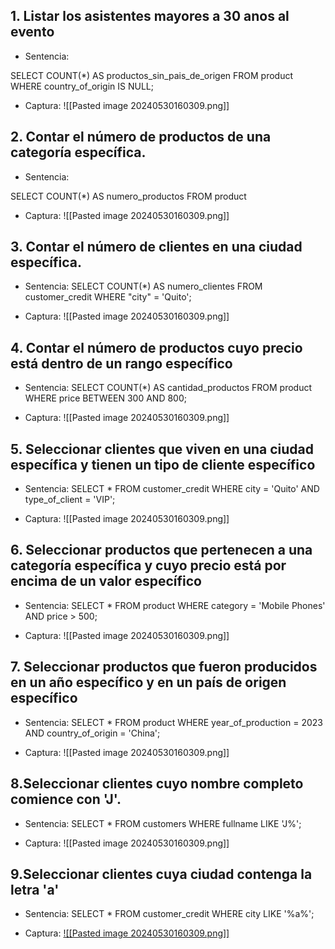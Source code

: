 ## 1. Listar los asistentes mayores a 30 anos al evento

- Sentencia: 

 SELECT COUNT(*) AS productos_sin_pais_de_origen
FROM product
WHERE country_of_origin IS NULL;

- Captura:
![[Pasted image 20240530160309.png]]

## 2. Contar el número de productos de una categoría específica.

- Sentencia: 

SELECT COUNT(*) AS numero_productos
FROM product


- Captura:
![[Pasted image 20240530160309.png]]

## 3. Contar el número de clientes en una ciudad específica.

- Sentencia: 
SELECT COUNT(*) AS numero_clientes
FROM customer_credit
WHERE "city" = 'Quito';

- Captura:
![[Pasted image 20240530160309.png]]

## 4. Contar el número de productos cuyo precio está dentro de un rango específico 
- Sentencia: 
SELECT COUNT(*) AS cantidad_productos
FROM product
WHERE price BETWEEN 300 AND 800;


- Captura:
![[Pasted image 20240530160309.png]]

## 5. Seleccionar clientes que viven en una ciudad específica y tienen un tipo de cliente específico
- Sentencia:
  SELECT *
FROM customer_credit
WHERE city = 'Quito' AND type_of_client = 'VIP';


- Captura:
![[Pasted image 20240530160309.png]]

## 6. Seleccionar productos que pertenecen a una categoría específica y cuyo precio está por encima de un valor específico
- Sentencia:
  SELECT *
FROM product
WHERE category = 'Mobile Phones' AND price > 500;



- Captura:
![[Pasted image 20240530160309.png]]

## 7. Seleccionar productos que fueron producidos en un año específico y en un país de origen específico
- Sentencia:
SELECT *
FROM product
WHERE year_of_production = 2023 AND country_of_origin = 'China';


- Captura:
![[Pasted image 20240530160309.png]]

## 8.Seleccionar clientes cuyo nombre completo comience con 'J'.
- Sentencia:
SELECT *
FROM customers
WHERE fullname LIKE 'J%';


- Captura:
![[Pasted image 20240530160309.png]]

## 9.Seleccionar clientes cuya ciudad contenga la letra 'a'
- Sentencia:
SELECT *
FROM customer_credit
WHERE city LIKE '%a%';


- Captura:
[![[Pasted image 20240530160309.png]]](https://github.com/Johnny14010/Tareas-db/blob/main/CAPTURAS/9.jpg?raw=true)



